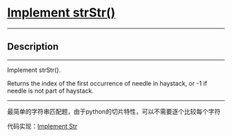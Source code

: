 # [Implement strStr()](https://leetcode.com/problems/implement-strstr/)

---

## Description

---

Implement strStr().

Returns the index of the first occurrence of needle in haystack, or -1 if needle is not part of haystack.

---

最简单的字符串匹配题，由于python的切片特性，可以不需要逐个比较每个字符

代码实现：[Implement Str](./ImplementStr.py)
	